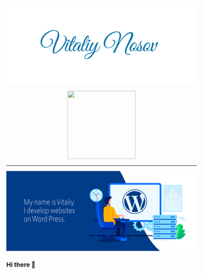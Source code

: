 <p align="center">
    <img src="https://raw.githubusercontent.com/VitaliyNosov/VitaliyNosov/main/image/12.png">
</p>

<p align="center">
    <img width="180" height="180"  src="https://freepngimg.com/thumb/wordpress_logo/5-2-wordpress-logo-free-download-png.png">
</p>

<hr>

<img src="https://raw.githubusercontent.com/VitaliyNosov/VitaliyNosov/main/image/Vitaliy%20Nosov%20Baner.png" />
 
### Hi there 👋

<!--
**VitaliyNosov/VitaliyNosov** is a ✨ _special_ ✨ repository because its `README.md` (this file) appears on your GitHub profile.

Here are some ideas to get you started:

- 🔭 I’m currently working on ...
- 🌱 I’m currently learning ...
- 👯 I’m looking to collaborate on ...
- 🤔 I’m looking for help with ...
- 💬 Ask me about ...
- 📫 How to reach me: ...
- 😄 Pronouns: ...
- ⚡ Fun fact: ...
-->
